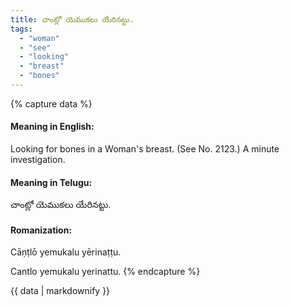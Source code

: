 ```yaml
---
title: చాంట్లో యెముకలు యేరినట్టు.
tags:
  - "woman"
  - "see"
  - "looking"
  - "breast"
  - "bones"
---
```


{% capture data %}
#### Meaning in English:
Looking for bones in a Woman's breast.
(See No. 2123.)
A minute investigation.

#### Meaning in Telugu:
చాంట్లో యెముకలు యేరినట్టు.

#### Romanization:
Cāṇṭlō yemukalu yērinaṭṭu.

Cantlo yemukalu yerinattu.
{% endcapture %}

{{ data | markdownify }}

